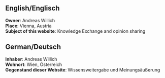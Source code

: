 
## English/Englisch

**Owner**: Andreas Willich  
**Place**: Vienna, Austria  
**Subject of this website**: Knowledge Exchange and opinion sharing

## German/Deutsch

**Inhaber**: Andreas Willich  
**Wohnort**: Wien, Österreich  
**Gegenstand dieser Website**: Wissensweitergabe und Meinungsäußerung  
